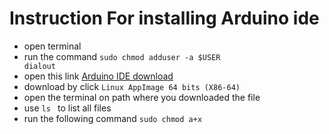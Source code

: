 # Instruction For installing Arduino ide
- open terminal 
- run the command 
<code>sudo chmod adduser -a $USER dialout</code>
- open this link [Arduino IDE download](https://www.arduino.cc/en/software)
- download by click <code>Linux AppImage 64 bits (X86-64)</code>
- open the terminal on path where you downloaded the file
- use <code>ls </code> to list all files
- run the following command <code>sudo chmod a+x <fileName> </code>

